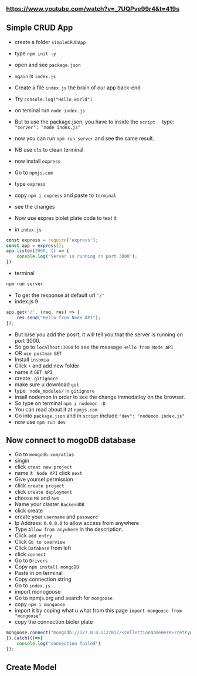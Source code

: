 
###      https://www.youtube.com/watch?v=_7UQPve99r4&t=419s

## Simple CRUD App
- create a folder `simpleCRUDApp`
- type `npm init -y`
- open and see `package.json`
- `mqain` is `index.js`


- Create a file `index.js` the brain of our app back-end
- Try `console.log("Hello world")`
- on teminal run `node index.js`
- But to use the package.json, you have to inside the `script  ` type: `"server": "node index.js"`
- now you can run  `npm run server` and see the same result.
- NB use `cls` to clean terminal
- now install `express`
- Go to `npmjs.com`
- type  `express`
- copy `npm i express` and paste to `terminal`
- see the changes
- Now use expres biolet plate code to test it

- in `index.js`
```javaScript
const express = require('express');
const app = express();
app.listen(3000, () => {
    console.log('Server is running on port 3000');
})
```
- terminal

```javaScript
npm run server
```

- To get the response at default url `'/'`
- index.js 9

```javaScript
app.get('/', (req, res) => {
    res.send("Hello from Node API");
});
```

- But b/se you add the posrt, it will tell you that the server is running on port 3000.
- So go to `localhost:3000` to see the message `Hello from Node API`
- OR `use postman` `GET`
- Install `insomia`
- Click `+` and add new folder
- name it `GET API `
- create `.gitignore`
- make sure u download `git`
- type ` node_modules/` in `gitignore`
- insall nodemon in order to see the change immedatley on the browser.
- So type on terminal `npm i nodemon -D`
- You can read about it at `npmjs.com`  
- Go into `package.json` and in `script` include `"dev": "nodemon index.js"`
- now use `npm run dev`
## Now connect to mogoDB database
- Go to `mongodb.com/atlas`
- singin 
- click `creat new project`
- name it ` Node API` click `next`
- Give yoursel permission
- click `create project`
- click `create deployment`
- choose `M0` and `aws`
- Name your claster `BackendDB`
- click create 
- create your `username` and `password`
- Ip Address: `0.0.0.0` to allow access from anywhere
- Type `Allow from anywhere` in the description.
- Click `add entry`
- Click `Go to overview`
- Click `Database` from left
- click `connect`
- Go to `Drivers`
- Copy `npm install mongoDB`
- Paste in on terminal
- Copy connection string
- Go to `index.js`
- import monogoose
- Go to npmjs.org and search for `mongoose`
- copy `npm i mongoose`
- import it by coping what u what from this page `import mongoose from "mongoose"`
- copy the connection bioler plate
```javaScript
mongoose.connect("mongodb://127.0.0.1:27017/<collectionNameHere>?retryWrites=true&w=majority").connect().then(() => {console.log("connected");
}).catch(()=>{
    console.log("connection failed")
});

```
## Create Model
